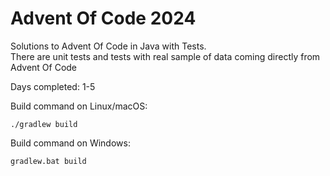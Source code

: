 # Advent Of Code 2024

Solutions to Advent Of Code in Java with Tests.<br />
There are unit tests and tests with real sample of data coming directly from Advent Of Code

Days completed: 1-5 <br />

Build command on Linux/macOS:
```
./gradlew build
```

Build command on Windows:
```
gradlew.bat build
```
